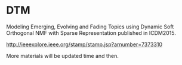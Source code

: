 # DTM
Modeling Emerging, Evolving and Fading Topics using Dynamic Soft Orthogonal NMF with Sparse Representation
published in ICDM2015.

http://ieeexplore.ieee.org/stamp/stamp.jsp?arnumber=7373310

More materials will be updated time and then.
